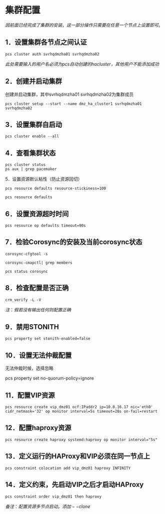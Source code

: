 # 集群配置

$因前面已经完成了集群的安装，这一部分操作只需要在任意一个节点上设置即可。$

## 1．**设置集群各节点之间认证**

~~~
pcs cluster auth svrhqdmzha01 svrhqdmzha02
~~~

*$此处需要输入的用户名必须为pcs自动创建的hacluster，其他用户不能添加成功$*

## 2．创建并启动集群

创建并启动集群，其中svrhqdmzha01 svrhqdmzha02为集群成员

 ~~~
pcs cluster setup --start --name dmz_ha_cluster1 svrhqdmzha01 svrhqdmzha02
 ~~~

## 3．设置集群自启动

~~~
pcs cluster enable --all
~~~

## 4．查看集群状态

~~~
pcs cluster status
ps aux | grep pacemaker
~~~

 5．设置资源默认粘性（防止资源回切）

~~~
pcs resource defaults resource-stickiness=100

pcs resource defaults

~~~

## 6．**设置资源超时时间**

~~~
pcs resource op defaults timeout=90s
~~~



## 7．检验Corosync的安装及当前corosync状态

~~~
corosync-cfgtool -s  

corosync-cmapctl| grep members  

pcs status corosync

~~~



## 8．检查配置是否正确

~~~
crm_verify -L -V 
~~~

$注：假若没有输出任何则配置正确$

## 9．禁用STONITH

~~~
pcs property set stonith-enabled=false
~~~



## 10．设置无法仲裁配置

无法仲裁时候，选择忽略

pcs property set no-quorum-policy=ignore

 

## 11．配置VIP资源

~~~
pcs resource create vip_dmz01 ocf:IPaddr2 ip=10.0.16.17 nic='eth0' cidr_netmask='32' op monitor interval=5s timeout=20s on-fail=restart
~~~

## 12．配置haproxy资源

~~~
pcs resource create haproxy systemd:haproxy op monitor interval="5s"
~~~



## 13．定义运行的HAProxy和VIP必须在同一节点上

~~~
pcs constraint colocation add vip_dmz01 haproxy INFINITY 
~~~



## 14．定义约束，先启动VIP之后才启动HAProxy

~~~
pcs constraint order vip_dmz01 then haproxy
~~~

$备注：配置资源多节点启动，添加--clone$



